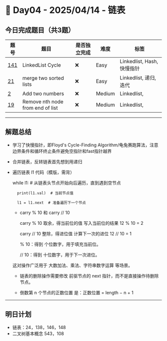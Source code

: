 
# 📅 Day04 - 2025/04/14 - 链表

## 今日完成题目（共3题）

| 题号 | 题目 | 是否独立完成 | 难度 | 标签 |
|------|------|----------------|------|------|
| [141](https://leetcode.cn/problems/linked-list-cycle/description/) | LinkedList Cycle | ❌ | Easy | Linkedlist, Hash, 快慢指针 |
| [21](https://leetcode.cn/problems/merge-two-sorted-lists/description/) |merge two sorted lists| ❌ | Easy | Linkedlist, 递归, 迭代|
| [2](https://leetcode.cn/problems/add-two-numbers/description/) |Add two numbers| ❌ | Medium | Linkedlist, |
| [19](https://leetcode.cn/problems/remove-nth-node-from-end-of-list/) |Remove nth node from end of list| ❌ | Medium | Linkedlist, |


---

## 解题总结

- 学习了快慢指针，即Floyd's Cycle-Finding Algorithm/龟兔赛跑算法，注意边界条件和循环终止条件避免空指针和fast指针越界
- 合并链表，反转链表首先想到用递归
- 遍历链表 l1 代码（模版，需背）

     while l1:  # 从链表头节点开始向后遍历，直到遇到空节点
  
        print(l1.val)  # 当前节点值
  
        l1 = l1.next  # 准备遍历下一个节点
  
  - carry % 10 和 carry // 10
  
    carry % 10	 取余，得当前位的值	写入当前位的结果	 12 % 10 = 2
  
    carry // 10 整除，得进位值	计算下一次的进位  12 // 10 = 1
  
     % 10：得到 个位数字，用于填充当前位。
  
     // 10：得到 十位数字，用于下一次进位。
  
   这对操作广泛用于 大数加法、乘法、字符串数字运算 等场景。
  
  - 链表的删除操作需要修改 前驱节点的 next 指针，而不是直接操作待删除节点。
    
  - 倒数第 n 个节点的正数位置 是：正数位置 = length − n + 1



---

## 明日计划

- 链表：24，138，146，148
- 二叉树基本概念 543，108

